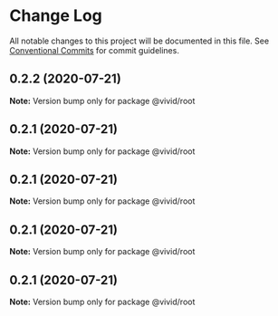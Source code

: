 # Change Log

All notable changes to this project will be documented in this file.
See [Conventional Commits](https://conventionalcommits.org) for commit guidelines.

## 0.2.2 (2020-07-21)

**Note:** Version bump only for package @vivid/root





## 0.2.1 (2020-07-21)

**Note:** Version bump only for package @vivid/root





## 0.2.1 (2020-07-21)

**Note:** Version bump only for package @vivid/root





## 0.2.1 (2020-07-21)

**Note:** Version bump only for package @vivid/root





## 0.2.1 (2020-07-21)

**Note:** Version bump only for package @vivid/root
